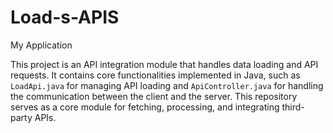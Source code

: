 # Load-s-APIS
My Application

This project is an API integration module that handles data loading and API requests. It contains core functionalities implemented in Java,
such as `LoadApi.java` for managing API loading and `ApiController.java` for handling the communication between the client and the server. 
This repository serves as a core module for fetching, processing, and integrating third-party APIs.
